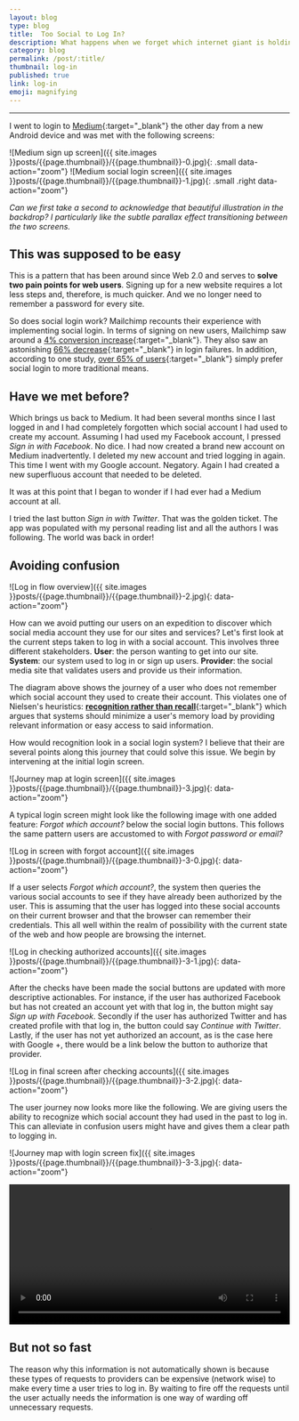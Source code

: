 ```yaml
---
layout: blog
type: blog
title:  Too Social to Log In?
description: What happens when we forget which internet giant is holding our password
category: blog
permalink: /post/:title/
thumbnail: log-in
published: true
link: log-in
emoji: magnifying
---
```


<hr class='magnifying'>


I went to login to [Medium](https://medium.com/){:target="_blank"} the other day from a new Android device and was met with the following screens:

![Medium sign up screen]({{ site.images }}posts/{{page.thumbnail}}/{{page.thumbnail}}-0.jpg){: .small data-action="zoom"}
![Medium social login screen]({{ site.images }}posts/{{page.thumbnail}}/{{page.thumbnail}}-1.jpg){: .small .right data-action="zoom"}

_Can we first take a second to acknowledge that beautiful illustration in the backdrop? I particularly like the subtle 
parallax effect transitioning between the two screens._ 
 
## This was supposed to be easy

This is a pattern that has been around since Web 2.0 and serves to **solve two pain points for web users**. 
Signing up for a new website requires a lot less steps and, therefore, is much quicker. And we no longer need to remember a password for every site.

So does social login work? Mailchimp recounts their experience with implementing social login. 
In terms of signing on new users, Mailchimp saw around a [4% conversion increase](https://blog.mailchimp.com/social-login-buttons-arent-worth-it/){:target="_blank"}. 
They also saw an astonishing [66% decrease](https://blog.mailchimp.com/social-login-buttons-arent-worth-it/){:target="_blank"} 
in login failures.
In addition, according to one study, [over 65% of users](http://www1.janrain.com/rs/janrain/images/Industry-Research-Value-of-Social-Login-2013.pdf){:target="_blank"}
simply prefer social login to more traditional means. 

## Have we met before?

Which brings us back to Medium. It had been several months since I last logged in and I had completely forgotten which
social account I had used to create my account. Assuming I had used my Facebook account, I pressed _Sign in with Facebook_.
No dice. I had now created a brand new account on Medium inadvertently. I deleted my new account and tried logging in again.
This time I went with my Google account. Negatory. Again I had created a new superfluous account that needed to be deleted.

It was at this point that I began to wonder if I had ever had a Medium account at all. 

I tried the last button _Sign in with Twitter_. That was the golden ticket. The app was populated with my personal reading list
and all the authors I was following. The world was back in order!

## Avoiding confusion

![Log in flow overview]({{ site.images }}posts/{{page.thumbnail}}/{{page.thumbnail}}-2.jpg){: data-action="zoom"}

How can we avoid putting our users on an expedition to discover which social media account they use for our sites and services?
Let's first look at the current steps taken to log in with a social account. This involves three different stakeholders.
**User**: the person wanting to get into our site. **System**: our system used to log in or sign up users. 
**Provider**: the social media site that validates users and provide us their information.

The diagram above shows the journey of a user who does not remember which social account they used to create their account.
This violates one of Nielsen's heuristics: [**recognition rather than recall**](https://www.nngroup.com/articles/recognition-and-recall/){:target="_blank"}
which argues that systems should minimize a user's memory load by providing relevant information or easy access to said information.

How would recognition look in a social login system? I believe that their are several points along this journey that could solve this issue. We begin by intervening at the initial login screen.

![Journey map at login screen]({{ site.images }}posts/{{page.thumbnail}}/{{page.thumbnail}}-3.jpg){: data-action="zoom"}

A typical login screen might look like the following image with one added feature: _Forgot which account?_ below the social login buttons.
This follows the same pattern users are accustomed to with _Forgot password or email?_ 


![Log in screen with forgot account]({{ site.images }}posts/{{page.thumbnail}}/{{page.thumbnail}}-3-0.jpg){: data-action="zoom"}

If a user selects _Forgot which account?_, the system then queries the various social accounts to see if they have already been
authorized by the user. This is assuming that the user has logged into these social accounts on their current browser and that the
browser can remember their credentials. This all well within the realm of possibility with the current state of the web and how
people are browsing the internet.

![Log in checking authorized accounts]({{ site.images }}posts/{{page.thumbnail}}/{{page.thumbnail}}-3-1.jpg){: data-action="zoom"}

After the checks have been made the social buttons are updated with more descriptive actionables. For instance, if the user
has authorized Facebook but has not created an account yet with that log in, the button might say _Sign up with Facebook_.
Secondly if the user has authorized Twitter and has created profile with that log in, the button could say _Continue with Twitter_.
Lastly, if the user has not yet authorized an account, as is the case here with Google +, there would be a link below the button
to authorize that provider. 

![Log in final screen after checking accounts]({{ site.images }}posts/{{page.thumbnail}}/{{page.thumbnail}}-3-2.jpg){: data-action="zoom"}

The user journey now looks more like the following. We are giving users the ability to recognize which social account they had used
in the past to log in. This can alleviate in confusion users might have and gives them a clear path to logging in.

![Journey map with login screen fix]({{ site.images }}posts/{{page.thumbnail}}/{{page.thumbnail}}-3-3.jpg){: data-action="zoom"}

<video width="100%" height="auto" controls preload autoplay loop>
  <source src="{{site.images}}posts/{{page.thumbnail}}/{{page.thumbnail}}.mp4" type="video/mp4">
Your browser does not support the video tag.
</video>


## But not so fast

The reason why this information is not automatically shown is because these types of requests to providers can be expensive (network wise)
to make every time a user tries to log in. By waiting to fire off the requests until the user actually needs the information 
is one way of warding off unnecessary requests.
